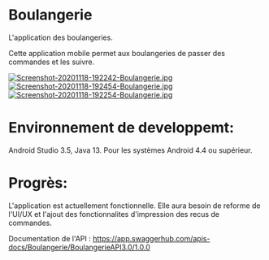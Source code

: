 # Boulangerie
L'application des boulangeries.

Cette application mobile permet aux boulangeries de passer des commandes et les suivre.

[![Screenshot-20201118-192242-Boulangerie.jpg](https://i.postimg.cc/QtvvLTVN/Screenshot-20201118-192242-Boulangerie.jpg)](https://postimg.cc/7GMK0bgj)
[![Screenshot-20201118-192454-Boulangerie.jpg](https://i.postimg.cc/NFjvYHwW/Screenshot-20201118-192454-Boulangerie.jpg)](https://postimg.cc/S23vfjRr)
[![Screenshot-20201118-192254-Boulangerie.jpg](https://i.postimg.cc/yYWCbcjR/Screenshot-20201118-192254-Boulangerie.jpg)](https://postimg.cc/ZCkQ991Y)


# Environnement de developpemt:
Android Studio 3.5, Java 13. Pour les systèmes Android 4.4 ou supérieur.

# Progrès:
L'application est actuellement fonctionnelle. Elle aura besoin de reforme de l'UI/UX et l'ajout des fonctionnalites d'impression des recus de commandes.

Documentation de l'API : https://app.swaggerhub.com/apis-docs/Boulangerie/BoulangerieAPI3.0/1.0.0
